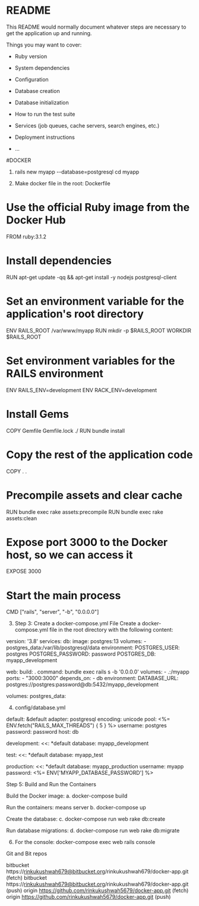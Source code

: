 # README

This README would normally document whatever steps are necessary to get the
application up and running.

Things you may want to cover:

* Ruby version

* System dependencies

* Configuration

* Database creation

* Database initialization

* How to run the test suite

* Services (job queues, cache servers, search engines, etc.)

* Deployment instructions

* ...


#DOCKER

1. rails new myapp --database=postgresql
cd myapp

2. Make docker file in the root: Dockerfile

# Use the official Ruby image from the Docker Hub
FROM ruby:3.1.2

# Install dependencies
RUN apt-get update -qq && apt-get install -y nodejs postgresql-client

# Set an environment variable for the application's root directory
ENV RAILS_ROOT /var/www/myapp
RUN mkdir -p $RAILS_ROOT 
WORKDIR $RAILS_ROOT

# Set environment variables for the RAILS environment
ENV RAILS_ENV=development
ENV RACK_ENV=development

# Install Gems
COPY Gemfile Gemfile.lock ./
RUN bundle install

# Copy the rest of the application code
COPY . .

# Precompile assets and clear cache
RUN bundle exec rake assets:precompile
RUN bundle exec rake assets:clean

# Expose port 3000 to the Docker host, so we can access it
EXPOSE 3000

# Start the main process
CMD ["rails", "server", "-b", "0.0.0.0"]

3. Step 3: Create a docker-compose.yml File
Create a docker-compose.yml file in the root directory with the following content:

version: '3.8'
services:
  db:
    image: postgres:13
    volumes:
      - postgres_data:/var/lib/postgresql/data
    environment:
      POSTGRES_USER: postgres
      POSTGRES_PASSWORD: password
      POSTGRES_DB: myapp_development

  web:
    build: .
    command: bundle exec rails s -b '0.0.0.0'
    volumes:
      - .:/myapp
    ports:
      - "3000:3000"
    depends_on:
      - db
    environment:
      DATABASE_URL: postgres://postgres:password@db:5432/myapp_development

volumes:
  postgres_data:


4. config/database.yml

default: &default
  adapter: postgresql
  encoding: unicode
  pool: <%= ENV.fetch("RAILS_MAX_THREADS") { 5 } %>
  username: postgres
  password: password
  host: db

development:
  <<: *default
  database: myapp_development

test:
  <<: *default
  database: myapp_test

production:
  <<: *default
  database: myapp_production
  username: myapp
  password: <%= ENV['MYAPP_DATABASE_PASSWORD'] %>


Step 5: Build and Run the Containers

Build the Docker image:
a. docker-compose build

Run the containers: means server
b. docker-compose up

Create the database:
c. docker-compose run web rake db:create

Run database migrations:
d. docker-compose run web rake db:migrate


6. For the console: docker-compose exec web rails console


Git and Bit repos

bitbucket https://rinkukushwah679@bitbucket.org/rinkukushwah679/docker-app.git (fetch)
bitbucket https://rinkukushwah679@bitbucket.org/rinkukushwah679/docker-app.git (push)
origin  https://github.com/rinkukushwah5679/docker-app.git (fetch)
origin  https://github.com/rinkukushwah5679/docker-app.git (push)